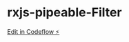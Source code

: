 # rxjs-pipeable-Filter

[Edit in Codeflow ⚡️](https://stackblitz.com/~/github.com/Alicapraz/rxjs-pipeable-Filter)